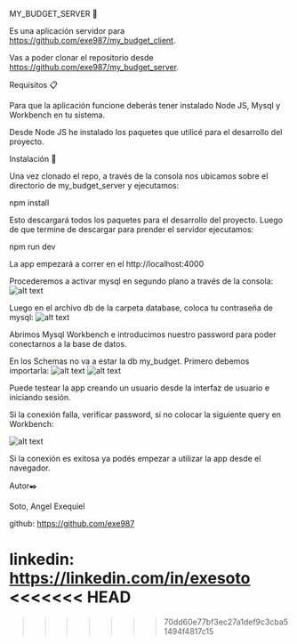 MY_BUDGET_SERVER 🚀

Es una aplicación servidor para https://github.com/exe987/my_budget_client.

Vas a poder clonar el repositorio desde https://github.com/exe987/my_budget_server.

Requisitos 📋

Para que la aplicación funcione deberás tener instalado Node JS, Mysql y Workbench en tu sistema.

Desde Node JS he instalado los paquetes que utilicé para el desarrollo del proyecto.

Instalación 🔧

Una vez clonado el repo, a través de la consola nos ubicamos sobre el directorio de my_budget_server y ejecutamos:

npm install

Esto descargará todos los paquetes para el desarrollo del proyecto. Luego de que termine de descargar para prender el servidor ejecutamos:

npm run dev

La app empezará a correr en el http://localhost:4000 

Procederemos a activar mysql en segundo plano a través de la consola:
![alt text](https://i.ibb.co/QvyTQFg/turn-on-mysql-in-console.jpg)

Luego en el archivo db de la carpeta database, coloca tu contraseña de mysql:
![alt text](https://i.ibb.co/b5WJkD6/conexion-a-db.png)

Abrimos Mysql Workbench e introducimos nuestro password para poder conectarnos a la base de datos.

En los Schemas no va a estar la db my_budget. Primero debemos importarla:
![alt text](https://i.ibb.co/ncQPxKv/importar-db-1.png)
![alt text](https://i.ibb.co/ncS2dc3/importar-db-2.png)

Puede testear la app creando un usuario desde la interfaz de usuario e iniciando sesión.

Si la conexión falla, verificar password, si no colocar la siguiente query en Workbench:

![alt text](https://i.ibb.co/8PhCvwt/possible-connection-problem.png)

Si la conexión es exitosa ya podés empezar a utilizar la app desde el navegador.

Autor✒️

Soto, Angel Exequiel

github: https://github.com/exe987

linkedin: https://linkedin.com/in/exesoto
<<<<<<< HEAD
=======

>>>>>>> 70dd60e77bf3ec27a1def9c3cba51494f4817c15
